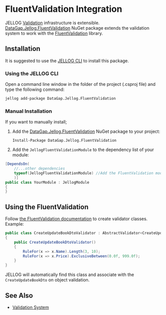 # FluentValidation Integration

JELLOG [Validation](Validation.md) infrastructure is extensible. [DataGap.Jellog.FluentValidation](https://www.nuget.org/packages/DataGap.Jellog.FluentValidation) NuGet package extends the validation system to work with the [FluentValidation](https://fluentvalidation.net/) library.

## Installation

It is suggested to use the [JELLOG CLI](CLI.md) to install this package.

### Using the JELLOG CLI

Open a command line window in the folder of the project (.csproj file) and type the following command:

````bash
jellog add-package DataGap.Jellog.FluentValidation
````

### Manual Installation

If you want to manually install;

1. Add the [DataGap.Jellog.FluentValidation](https://www.nuget.org/packages/DataGap.Jellog.FluentValidation) NuGet package to your project:

   ````
   Install-Package DataGap.Jellog.FluentValidation
   ````

2.  Add the `JellogFluentValidationModule` to the dependency list of your module:

````csharp
[DependsOn(
    //...other dependencies
    typeof(JellogFluentValidationModule) //Add the FluentValidation module
    )]
public class YourModule : JellogModule
{
}
````

## Using the FluentValidation

Follow [the FluentValidation documentation](https://fluentvalidation.net/) to create validator classes.  Example:

````csharp
public class CreateUpdateBookDtoValidator : AbstractValidator<CreateUpdateBookDto>
{
    public CreateUpdateBookDtoValidator()
    {
        RuleFor(x => x.Name).Length(3, 10);
        RuleFor(x => x.Price).ExclusiveBetween(0.0f, 999.0f);
    }
}
````

JELLOG will automatically find this class and associate with the `CreateUpdateBookDto` on object validation.

## See Also

* [Validation System](Validation.md)